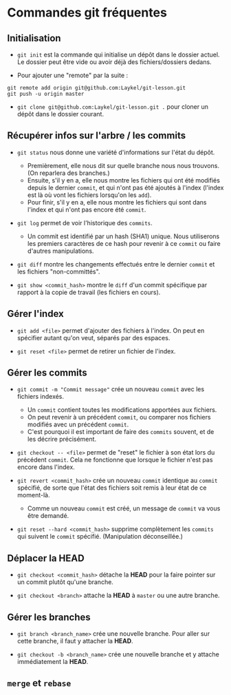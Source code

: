 # Commandes git fréquentes

## Initialisation
- `git init` est la commande qui initialise un dépôt dans le dossier actuel. Le dossier peut être vide ou avoir déjà des fichiers/dossiers dedans.

- Pour ajouter une "remote" par la suite :
```{sh}
git remote add origin git@github.com:Laykel/git-lesson.git
git push -u origin master
```

- `git clone git@github.com:Laykel/git-lesson.git .` pour cloner un dépôt dans le dossier courant.

## Récupérer infos sur l'arbre / les commits
- `git status` nous donne une variété d'informations sur l'état du dépôt.
    - Premièrement, elle nous dit sur quelle branche nous nous trouvons. (On reparlera des branches.)
    - Ensuite, s'il y en a, elle nous montre les fichiers qui ont été modifiés depuis le dernier `commit`, et qui n'ont pas été ajoutés à l'index (l'index est là où vont les fichiers lorsqu'on les `add`).
    - Pour finir, s'il y en a, elle nous montre les fichiers qui sont dans l'index et qui n'ont pas encore été `commit`.

- `git log` permet de voir l'historique des `commits`.
    - Un commit est identifié par un hash (SHA1) unique. Nous utiliserons les premiers caractères de ce hash pour revenir à ce `commit` ou faire d'autres manipulations.

- `git diff` montre les changements effectués entre le dernier `commit` et les fichiers "non-committés".

- `git show <commit_hash>` montre le `diff` d'un commit spécifique par rapport à la copie de travail (les fichiers en cours).

## Gérer l'index
- `git add <file>` permet d'ajouter des fichiers à l'index. On peut en spécifier autant qu'on veut, séparés par des espaces.

- `git reset <file>` permet de retirer un fichier de l'index.

## Gérer les commits
- `git commit -m "Commit message"` crée un nouveau `commit` avec les fichiers indexés.
    - Un `commit` contient toutes les modifications apportées aux fichiers.
    - On peut revenir à un précédent `commit`, ou comparer nos fichiers modifiés avec un précédent `commit`.
    - C'est pourquoi il est important de faire des `commits` souvent, et de les décrire précisément.

- `git checkout -- <file>` permet de "reset" le fichier à son état lors du précédent `commit`. Cela ne fonctionne que lorsque le fichier n'est pas encore dans l'index.

- `git revert <commit_hash>` crée un nouveau `commit` identique au `commit` spécifié, de sorte que l'état des fichiers soit remis à leur état de ce moment-là.
    - Comme un nouveau `commit` est créé, un message de `commit` va vous être demandé.

- `git reset --hard <commit_hash>` supprime complètement les `commits` qui suivent le `commit` spécifié. (Manipulation déconseillée.)

## Déplacer la HEAD
- `git checkout <commit_hash>` détache la **HEAD** pour la faire pointer sur un commit plutôt qu'une branche.

- `git checkout <branch>` attache la **HEAD** à `master` ou une autre branche.

## Gérer les branches
- `git branch <branch_name>` crée une nouvelle branche. Pour aller sur cette branche, il faut y attacher la **HEAD**.

- `git checkout -b <branch_name>` crée une nouvelle branche et y attache immédiatement la **HEAD**.

## `merge` et `rebase`
